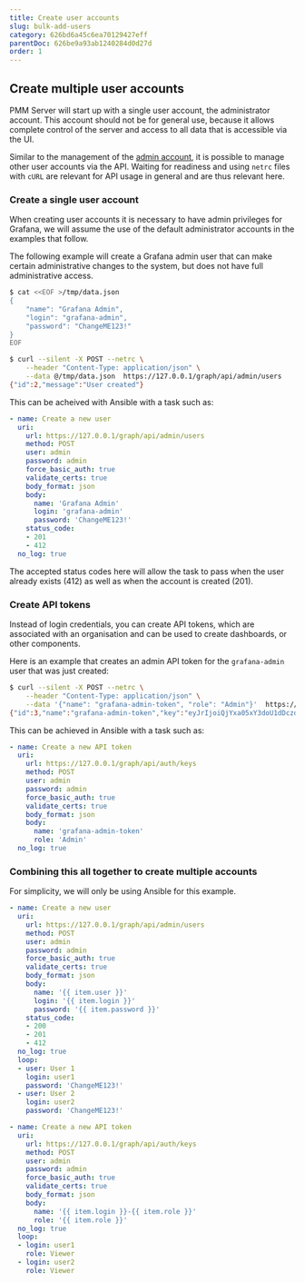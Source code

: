 ```yaml
---
title: Create user accounts
slug: bulk-add-users
category: 626bd6a45c6ea70129427eff
parentDoc: 626be9a93ab1240284d0d27d
order: 1
---
```


## Create multiple user accounts

PMM Server will start up with a single user account, the administrator account.
This account should not be for general use, because it allows complete control of
the server and access to all data that is accessible via the UI.

Similar to the management of the [admin account](ref:change-admin-password), it is
possible to manage other user accounts via the API. Waiting for readiness and
using `netrc` files with `cURL` are relevant for API usage in general and are
thus relevant here.

### Create a single user account

When creating user accounts it is necessary to have admin privileges for Grafana,
we will assume the use of the default administrator accounts in the examples that
follow.

The following example will create a Grafana admin user that can make certain
administrative changes to the system, but does not have full administrative access.

```sh
$ cat <<EOF >/tmp/data.json
{
    "name": "Grafana Admin",
    "login": "grafana-admin",
    "password": "ChangeME123!"
}
EOF

$ curl --silent -X POST --netrc \
    --header "Content-Type: application/json" \
    --data @/tmp/data.json  https://127.0.0.1/graph/api/admin/users
{"id":2,"message":"User created"}
```

This can be acheived with Ansible with a task such as:
```yaml
- name: Create a new user
  uri:
    url: https://127.0.0.1/graph/api/admin/users
    method: POST
    user: admin
    password: admin
    force_basic_auth: true
    validate_certs: true
    body_format: json
    body:
      name: 'Grafana Admin'
      login: 'grafana-admin'
      password: 'ChangeME123!'
    status_code:
    - 201
    - 412
  no_log: true
```
The accepted status codes here will allow the task to pass when the user already exists (412) as well as when the account is created (201).

### Create API tokens

Instead of login credentials, you can create API tokens, which are associated with an organisation and can be used to create dashboards, or other components.

Here is an example that creates an admin API token for the `grafana-admin` user that
was just created:
```sh
$ curl --silent -X POST --netrc \
    --header "Content-Type: application/json" \
    --data '{"name": "grafana-admin-token", "role": "Admin"}'  https://127.0.0.1/graph/api/auth/keys
{"id":3,"name":"grafana-admin-token","key":"eyJrIjoiQjYxa05xY3doU1dDczdudnppdnJVeUdjS3k0Y05vMW0iLCJuIjoiZ3JhZmFuYS1hZG1pbi10b2tlbiIsImlkIjoxfQ=="}
```

This can be achieved in Ansible with a task such as:
```yaml
- name: Create a new API token
  uri:
    url: https://127.0.0.1/graph/api/auth/keys
    method: POST
    user: admin
    password: admin
    force_basic_auth: true
    validate_certs: true
    body_format: json
    body:
      name: 'grafana-admin-token'
      role: 'Admin'
  no_log: true
```

### Combining this all together to create multiple accounts

For simplicity, we will only be using Ansible for this example.
```yaml
- name: Create a new user
  uri:
    url: https://127.0.0.1/graph/api/admin/users
    method: POST
    user: admin
    password: admin
    force_basic_auth: true
    validate_certs: true
    body_format: json
    body:
      name: '{{ item.user }}'
      login: '{{ item.login }}'
      password: '{{ item.password }}'
    status_code:
    - 200
    - 201
    - 412
  no_log: true
  loop:
  - user: User 1
    login: user1
    password: 'ChangeME123!'
  - user: User 2
    login: user2
    password: 'ChangeME123!'

- name: Create a new API token
  uri:
    url: https://127.0.0.1/graph/api/auth/keys
    method: POST
    user: admin
    password: admin
    force_basic_auth: true
    validate_certs: true
    body_format: json
    body:
      name: '{{ item.login }}-{{ item.role }}'
      role: '{{ item.role }}'
  no_log: true
  loop:
  - login: user1
    role: Viewer
  - login: user2
    role: Viewer
```

